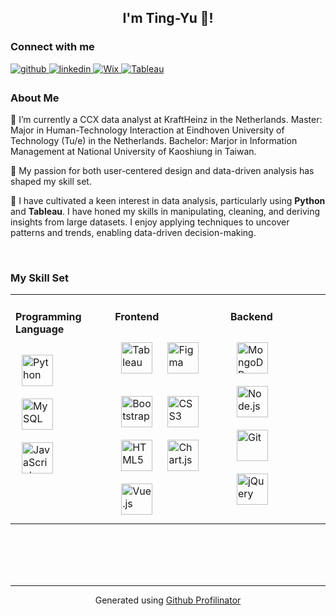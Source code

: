 ## <div align="center" font-size="20px">I'm Ting-Yu 👋!</div>  

### Connect with me  
<div align="left">
<a href="https://github.com/yabee111" target="_blank">
<img src=https://img.shields.io/badge/github-%2324292e.svg?&style=for-the-badge&logo=github&logoColor=white alt=github style="margin-bottom: 5px;" />
</a>
<a href="https://linkedin.com/in/tingyunien" target="_blank">
<img src=https://img.shields.io/badge/linkedin-%231E77B5.svg?&style=for-the-badge&logo=linkedin&logoColor=white alt=linkedin style="margin-bottom: 5px;" />
</a>  
<a href="https://tingyunien1026.wixsite.com/tingyu" target="_blank">
<img src=https://img.shields.io/badge/Wix-000?.svg?&style=for-the-badge&logo=wix&logoColor=white alt=Wix style="margin-bottom: 5px;" />
</a>  
<a href="https://public.tableau.com/app/profile/tingyunien" target="_blank">
<img src= https://img.shields.io/badge/Tableau-E97627?style=for-the-badge&logo=Tableau&logoColor=white alt=Tableau style="margin-bottom: 5px;" />
</a>  
</div>  
 

### About Me
🔭 I’m currently a CCX data analyst at KraftHeinz in the Netherlands.
   Master: Major in Human-Technology Interaction at Eindhoven University of Technology (Tu/e) in the Netherlands.
   Bachelor: Marjor in Information Management at National University of Kaoshiung in Taiwan.

🌱 My passion for both user-centered design and data-driven analysis has shaped my skill set.   
  

🙌 I have cultivated a keen interest in data analysis, particularly using **Python** and **Tableau**. I have honed my skills in manipulating, cleaning, and deriving insights from large datasets. I enjoy applying techniques to uncover patterns and trends, enabling data-driven decision-making.  
  

<br/>  


### My Skill Set  
<table><tr>

<td valign="top">
  
#### Programming Language

<div align="left">  
<a href="https://www.python.org/" target="_blank"><img style="margin: 10px" src="https://profilinator.rishav.dev/skills-assets/python-original.svg" alt="Python" height="50" /></a>  
<a href="https://www.mysql.com/" target="_blank"><img style="margin: 10px" src="https://profilinator.rishav.dev/skills-assets/mysql-original-wordmark.svg" alt="MySQL" height="50" /></a>  
<a href="https://www.javascript.com/" target="_blank"><img style="margin: 10px" src="https://profilinator.rishav.dev/skills-assets/javascript-original.svg" alt="JavaScript" height="50" /></a>  
</div>

<td valign="top">
  
#### Frontend  

<div align="left">

<a href="https://www.tableau.com/" target="_blank"><img style="margin: 10px" src="https://profilinator.rishav.dev/skills-assets/tableau.svg" alt="Tableau" height="50" /></a> 
<a href="https://www.figma.com/" target="_blank"><img style="margin: 10px" src="https://profilinator.rishav.dev/skills-assets/figma-icon.svg" alt="Figma" height="50" /></a> 
<p></p>
<a href="https://getbootstrap.com/docs/3.4/javascript/" target="_blank"><img style="margin: 10px" src="https://profilinator.rishav.dev/skills-assets/bootstrap-plain.svg" alt="Bootstrap" height="50" /></a>  
<a href="https://www.w3schools.com/css/" target="_blank"><img style="margin: 10px" src="https://profilinator.rishav.dev/skills-assets/css3-original-wordmark.svg" alt="CSS3" height="50" /></a>  
<a href="https://en.wikipedia.org/wiki/HTML5" target="_blank"><img style="margin: 10px" src="https://profilinator.rishav.dev/skills-assets/html5-original-wordmark.svg" alt="HTML5" height="50" /></a>  
<a href="https://www.chartjs.org/" target="_blank"><img style="margin: 10px" src="https://profilinator.rishav.dev/skills-assets/logo-title.svg" alt="Chart.js" height="50" /></a>  
<a href="https://vuejs.org/" target="_blank"><img style="margin: 10px" src="https://profilinator.rishav.dev/skills-assets/vuejs-original-wordmark.svg" alt="Vue.js" height="50" /></a>  
</div>
</td>

<td valign="top">
  
#### Backend  

<div align="left">  
<span>
<a href="https://www.mongodb.com/" target="_blank"><img style="margin: 10px" src="https://profilinator.rishav.dev/skills-assets/mongodb-original-wordmark.svg" alt="MongoDB" height="50" /></a>  
<a href="https://nodejs.org/" target="_blank"><img style="margin: 10px" src="https://profilinator.rishav.dev/skills-assets/nodejs-original-wordmark.svg" alt="Node.js" height="50" /></a>  
<a href="https://github.com/" target="_blank"><img style="margin: 10px" src="https://profilinator.rishav.dev/skills-assets/git-scm-icon.svg" alt="Git" height="50" /></a>  
<a href="https://jquery.com/" target="_blank"><img style="margin: 10px" src="https://profilinator.rishav.dev/skills-assets/jquery.png" alt="jQuery" height="50" /></a>  
</span>
  
</div>
</td>
</tr></table>  

<br/>  




<br/>  




  

<br/>  


<br />

----
<div align="center">Generated using <a href="https://profilinator.rishav.dev/" target="_blank">Github Profilinator</a></div>

